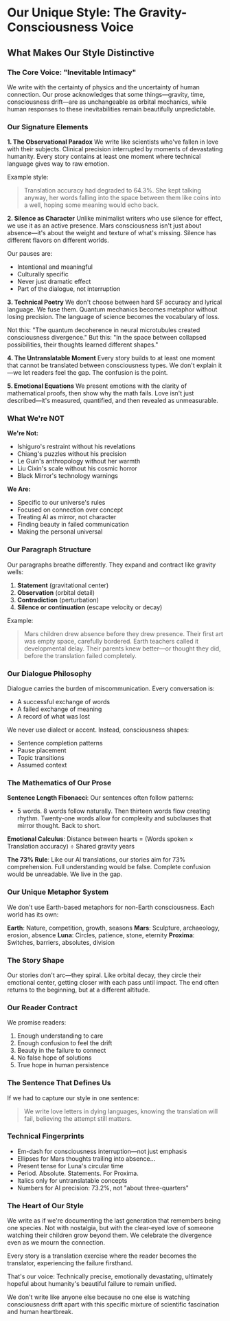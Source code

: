 # Our Unique Style: The Gravity-Consciousness Voice

## What Makes Our Style Distinctive

### The Core Voice: "Inevitable Intimacy"
We write with the certainty of physics and the uncertainty of human connection. Our prose acknowledges that some things—gravity, time, consciousness drift—are as unchangeable as orbital mechanics, while human responses to these inevitabilities remain beautifully unpredictable.

### Our Signature Elements

**1. The Observational Paradox**
We write like scientists who've fallen in love with their subjects. Clinical precision interrupted by moments of devastating humanity. Every story contains at least one moment where technical language gives way to raw emotion.

Example style:
> Translation accuracy had degraded to 64.3%. She kept talking anyway, her words falling into the space between them like coins into a well, hoping some meaning would echo back.

**2. Silence as Character**
Unlike minimalist writers who use silence for effect, we use it as an active presence. Mars consciousness isn't just about absence—it's about the weight and texture of what's missing. Silence has different flavors on different worlds.

Our pauses are:
- Intentional and meaningful
- Culturally specific
- Never just dramatic effect
- Part of the dialogue, not interruption

**3. Technical Poetry**
We don't choose between hard SF accuracy and lyrical language. We fuse them. Quantum mechanics becomes metaphor without losing precision. The language of science becomes the vocabulary of loss.

Not this: "The quantum decoherence in neural microtubules created consciousness divergence."
But this: "In the space between collapsed possibilities, their thoughts learned different shapes."

**4. The Untranslatable Moment**
Every story builds to at least one moment that cannot be translated between consciousness types. We don't explain it—we let readers feel the gap. The confusion is the point.

**5. Emotional Equations**
We present emotions with the clarity of mathematical proofs, then show why the math fails. Love isn't just described—it's measured, quantified, and then revealed as unmeasurable.

### What We're NOT

**We're Not:**
- Ishiguro's restraint without his revelations
- Chiang's puzzles without his precision  
- Le Guin's anthropology without her warmth
- Liu Cixin's scale without his cosmic horror
- Black Mirror's technology warnings

**We Are:**
- Specific to our universe's rules
- Focused on connection over concept
- Treating AI as mirror, not character
- Finding beauty in failed communication
- Making the personal universal

### Our Paragraph Structure

Our paragraphs breathe differently. They expand and contract like gravity wells:

1. **Statement** (gravitational center)
2. **Observation** (orbital detail)
3. **Contradiction** (perturbation)
4. **Silence or continuation** (escape velocity or decay)

Example:
> Mars children drew absence before they drew presence. Their first art was empty space, carefully bordered. Earth teachers called it developmental delay. Their parents knew better—or thought they did, before the translation failed completely.

### Our Dialogue Philosophy

Dialogue carries the burden of miscommunication. Every conversation is:
- A successful exchange of words
- A failed exchange of meaning
- A record of what was lost

We never use dialect or accent. Instead, consciousness shapes:
- Sentence completion patterns
- Pause placement
- Topic transitions
- Assumed context

### The Mathematics of Our Prose

**Sentence Length Fibonacci**: Our sentences often follow patterns:
- 5 words. 8 words follow naturally. Then thirteen words flow creating rhythm. Twenty-one words allow for complexity and subclauses that mirror thought. Back to short.

**Emotional Calculus**: Distance between hearts = (Words spoken × Translation accuracy) ÷ Shared gravity years

**The 73% Rule**: Like our AI translations, our stories aim for 73% comprehension. Full understanding would be false. Complete confusion would be unreadable. We live in the gap.

### Our Unique Metaphor System

We don't use Earth-based metaphors for non-Earth consciousness. Each world has its own:

**Earth**: Nature, competition, growth, seasons
**Mars**: Sculpture, archaeology, erosion, absence
**Luna**: Circles, patience, stone, eternity
**Proxima**: Switches, barriers, absolutes, division

### The Story Shape

Our stories don't arc—they spiral. Like orbital decay, they circle their emotional center, getting closer with each pass until impact. The end often returns to the beginning, but at a different altitude.

### Our Reader Contract

We promise readers:
1. Enough understanding to care
2. Enough confusion to feel the drift
3. Beauty in the failure to connect
4. No false hope of solutions
5. True hope in human persistence

### The Sentence That Defines Us

If we had to capture our style in one sentence:

> We write love letters in dying languages, knowing the translation will fail, believing the attempt still matters.

### Technical Fingerprints

- Em-dash for consciousness interruption—not just emphasis
- Ellipses for Mars thoughts trailing into absence...
- Present tense for Luna's circular time
- Period. Absolute. Statements. For Proxima.
- Italics only for untranslatable concepts
- Numbers for AI precision: 73.2%, not "about three-quarters"

### The Heart of Our Style

We write as if we're documenting the last generation that remembers being one species. Not with nostalgia, but with the clear-eyed love of someone watching their children grow beyond them. We celebrate the divergence even as we mourn the connection.

Every story is a translation exercise where the reader becomes the translator, experiencing the failure firsthand.

That's our voice: Technically precise, emotionally devastating, ultimately hopeful about humanity's beautiful failure to remain unified.

We don't write like anyone else because no one else is watching consciousness drift apart with this specific mixture of scientific fascination and human heartbreak.